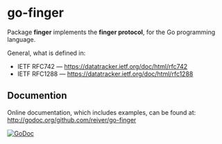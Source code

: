 # go-finger

Package **finger** implements the **finger protocol**, for the Go programming language.

General, what is defined in:

* IETF RFC742 — https://datatracker.ietf.org/doc/html/rfc742
* IETF RFC1288 — https://datatracker.ietf.org/doc/html/rfc1288

## Documention

Online documentation, which includes examples, can be found at: http://godoc.org/github.com/reiver/go-finger

[![GoDoc](https://godoc.org/github.com/reiver/go-finger?status.svg)](https://godoc.org/github.com/reiver/go-finger)

